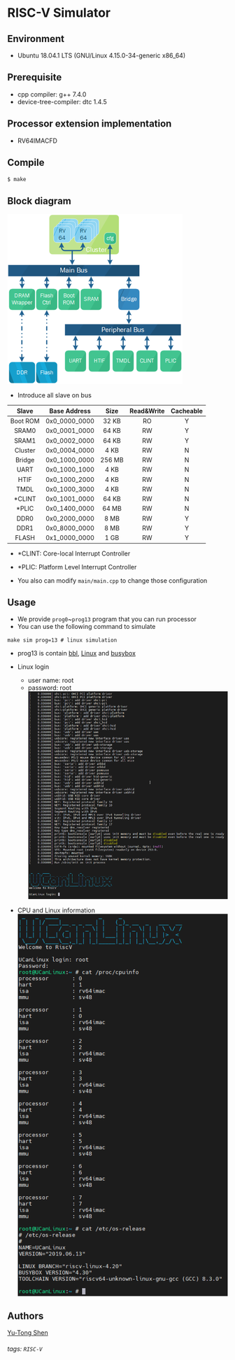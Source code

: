 # RISC-V Simulator

## Environment
- Ubuntu 18.04.1 LTS (GNU/Linux 4.15.0-34-generic x86\_64)

## Prerequisite
- cpp compiler: g++ 7.4.0
- device-tree-compiler: dtc 1.4.5

## Processor extension implementation
- RV64IMACFD

## Compile
```shell
$ make
```

## Block diagram
![](./figures/rv64.png)

- Introduce all slave on bus  

|Slave   |Base Address    |Size    |Read&Write|Cacheable|
|:------:|:--------------:|:------:|:--------:|:-------:|
|Boot ROM|0x0\_0000\_0000 |  32 KB | RO       | Y       |
|SRAM0   |0x0\_0001\_0000 |  64 KB | RW       | Y       |
|SRAM1   |0x0\_0002\_0000 |  64 KB | RW       | Y       |
|Cluster |0x0\_0004\_0000 |   4 KB | RW       | N       |
|Bridge  |0x0\_1000\_0000 | 256 MB | RW       | N       |
|UART    |0x0\_1000\_1000 |   4 KB | RW       | N       |
|HTIF    |0x0\_1000\_2000 |   4 KB | RW       | N       |
|TMDL    |0x0\_1000\_3000 |   4 KB | RW       | N       |
|\*CLINT |0x0\_1001\_0000 |  64 KB | RW       | N       |
|\*PLIC  |0x0\_1400\_0000 |  64 MB | RW       | N       |
|DDR0    |0x0\_2000\_0000 |   8 MB | RW       | Y       |
|DDR1    |0x0\_8000\_0000 |   8 MB | RW       | Y       |
|FLASH   |0x1\_0000\_0000 |   1 GB | RW       | Y       |

- \*CLINT: Core-local Interrupt Controller
- \*PLIC: Platform Level Interrupt Controller

- You also can modify `main/main.cpp` to change those configuration
## Usage
- We provide `prog0`~`prog13` program that you can run processor
- You can use the following command to simulate

```=sh
make sim prog=13 # linux simulation
```

- prog13 is contain [bbl](https://github.com/riscv-software-src/riscv-pk), [Linux](https://github.com/riscvarchive/riscv-linux) and [busybox](https://busybox.net/)

- Linux login
  - user name: root
  - password: root
  <br>![](./figures/linux_login.gif)

- CPU and Linux information
  <br>![](./figures/cpuinfo.png)


## Authors
[Yu-Tong Shen](https://github.com/yutongshen/)

###### tags: `RISC-V`
